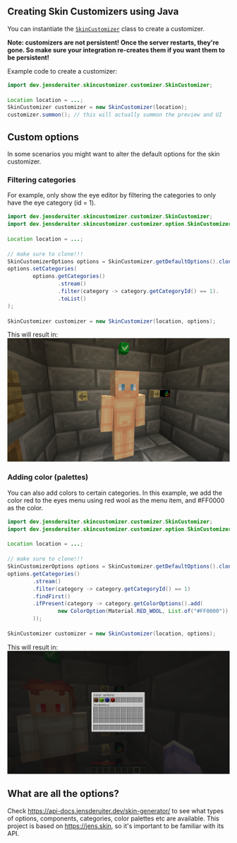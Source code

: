 ## Creating Skin Customizers using Java
You can instantiate the [`SkinCustomizer`](customizer/SkinCustomizer.java)
class to create a customizer.

**Note: customizers are not persistent! Once the server restarts, they're gone.
So make sure your integration re-creates them if you want them to be persistent!**

Example code to create a customizer:
```java
import dev.jensderuiter.skincustomizer.customizer.SkinCustomizer;

Location location = ...;
SkinCustomizer customizer = new SkinCustomizer(location);
customizer.summon(); // this will actually summon the preview and UI
```

## Custom options
In some scenarios you might want to alter the default options for the skin customizer.

### Filtering categories
For example, only show the eye editor by filtering the categories to only have
the eye category (id = 1).
```java
import dev.jensderuiter.skincustomizer.customizer.SkinCustomizer;
import dev.jensderuiter.skincustomizer.customizer.option.SkinCustomizerOptions;

Location location = ...;

// make sure to clone!!!
SkinCustomizerOptions options = SkinCustomizer.getDefaultOptions().clone();
options.setCategories(
        options.getCategories()
                .stream()
                .filter(category -> category.getCategoryId() == 1).
                .toList()
);
        
SkinCustomizer customizer = new SkinCustomizer(location, options);
```

This will result in:
![Only the eye editor](../../../../../../media/only_eye_editor.png)

### Adding color (palettes)
You can also add colors to certain categories.
In this example, we add the color red to the eyes menu
using red wool as the menu item, and #FF0000 as the color.
```java
import dev.jensderuiter.skincustomizer.customizer.SkinCustomizer;
import dev.jensderuiter.skincustomizer.customizer.option.SkinCustomizerOptions;

Location location = ...;

// make sure to clone!!!
SkinCustomizerOptions options = SkinCustomizer.getDefaultOptions().clone();
options.getCategories()
        .stream()
        .filter(category -> category.getCategoryId() == 1)
        .findFirst()
        .ifPresent(category -> category.getColorOptions().add(
                new ColorOption(Material.RED_WOOL, List.of("#FF0000"))
        ));
        
SkinCustomizer customizer = new SkinCustomizer(location, options);
```

This will result in:
![Add red eye color](../../../../../../media/add_red_eye_color.png)


## What are all the options?
Check https://api-docs.jensderuiter.dev/skin-generator/ to see what types of
options, components, categories, color palettes etc are available.
This project is based on https://jens.skin, so it's important
to be familiar with its API.
